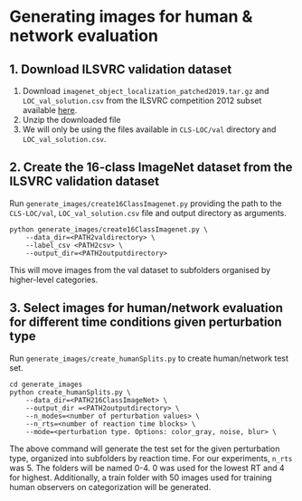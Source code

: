 # Generating images for human & network evaluation

## 1. Download ILSVRC validation dataset
1. Download `imagenet_object_localization_patched2019.tar.gz` and `LOC_val_solution.csv` from the ILSVRC competition 2012 subset available [here](https://www.kaggle.com/competitions/imagenet-object-localization-challenge/data).
2. Unzip the downloaded file
3. We will only be using the files available in `CLS-LOC/val` directory and `LOC_val_solution.csv`.

## 2. Create the 16-class ImageNet dataset from the ILSVRC validation dataset
Run `generate_images/create16ClassImagenet.py` providing the path to the `CLS-LOC/val`, `LOC_val_solution.csv` file and output directory as arguments.
```
python generate_images/create16ClassImagenet.py \
	--data_dir=<PATH2valdirectory> \
	--label_csv <PATH2csv> \
	--output_dir=<PATH2outputdirectory>
```
This will move images from the val dataset to subfolders organised by higher-level categories.

## 3. Select images for human/network evaluation for different time conditions given perturbation type
Run `generate_images/create_humanSplits.py` to create human/network test set.
```
cd generate_images
python create_humanSplits.py \
	--data_dir=<PATH216ClassImageNet> \
	--output_dir =<PATH2outputdirectory> \
	--n_modes=<number of perturbation values> \
	--n_rts=<number of reaction time blocks> \
	--mode=<perturbation type. Options: color_gray, noise, blur> \
```
The above command will generate the test set for the given perturbation type, organized into subfolders by reaction time. For our experiments, `n_rts` was 5. The folders will be named 0-4. 0 was used for the lowest RT and 4 for highest. Additionally, a train folder with 50 images used for training human observers on categorization will be generated.